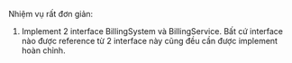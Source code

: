 Nhiệm vụ rất đơn giản: 
1. Implement 2 interface BillingSystem và BillingService. 
Bất cứ interface nào được reference từ 2 interface này cũng đều cần được implement hoàn chỉnh. 
